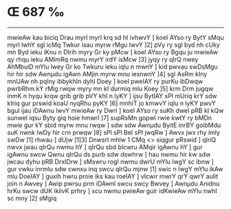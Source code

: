# Œ 687 ‰
---
mwieAw kau biciq Drau myrI myrI krq sd hI ivhwvY ] koeI AYso ry BytY
sMqu myrI lwhY sgl icMq Twkur isau myrw rMgu lwvY ]2] pVy ry sgl byd nh
cUky mn Byd ieku iKnu n DIrih myry Gr ky pMcw ] koeI AYso ry Bgqu ju
mwieAw qy rhqu ieku AMimRq nwmu myrY irdY isMcw ]3] jyqy ry qIrQ nwey
AhMbuiD mYlu lwey Gr ko Twkuru ieku iqlu n mwnY ] kid pwvau swDsMgu hir
hir sdw Awnµdu igAwn AMjin myrw mnu iesnwnY ]4] sgl AsRm kIny
mnUAw nh pqIny ibbykhIn dyhI Doey ] koeI pweIAY ry purKu ibDwqw pwrbRhm
kY rMig rwqw myry mn kI durmiq mlu Koey ]5] krm Drm jugqw inmK n
hyqu krqw grib grib pVY khI n lyKY ] ijsu BytIAY sPl mUriq krY sdw
kIriq gur prswid koaU nyqRhu pyKY ]6] mnhiT jo kmwvY iqlu n lyKY pwvY
bgul ijau iDAwnu lwvY mwieAw ry DwrI ] koeI AYso ry suKh dweI pRB kI
kQw sunweI iqsu Byty giq hoie hmwrI ]7] supRsMn gopwl rwie kwtY ry bMDn
mwie gur kY sbid myrw mnu rwqw ] sdw sdw Awnµdu ByitE inrBY goibMdu suK
nwnk lwDy hir crn prwqw ]8] sPl sPl BeI sPl jwqRw ] Awvx jwx
rhy imly swDw ]1] rhwau ] dUjw ]1]3]
DnwsrI mhlw 1 CMq
<> siqgur pRswid ]
qIriQ nwvx jwau qIrQu nwmu hY ] qIrQu sbd bIcwru AMqir igAwnu hY ]
gur igAwnu swcw Qwnu qIrQu ds purb sdw dswhrw ] hau nwmu hir kw sdw
jwcau dyhu pRB DrxIDrw ] sMswru rogI nwmu dwrU mYlu lwgY sc ibnw ] gur
vwku inrmlu sdw cwnxu inq swcu qIrQu mjnw ]1] swic n lwgY mYlu ikAw
mlu DoeIAY ] guxih hwru proie iks kau roeIAY ] vIcwir mwrY qrY qwrY
aulit join n Awvey ] Awip pwrsu prm iDAwnI swcu swcy Bwvey ] Awnµdu
Anidnu hrKu swcw dUK iklivK prhry ] scu nwmu pwieAw guir idKwieAw
mYlu nwhI sc mny ]2] sMgiq
####
